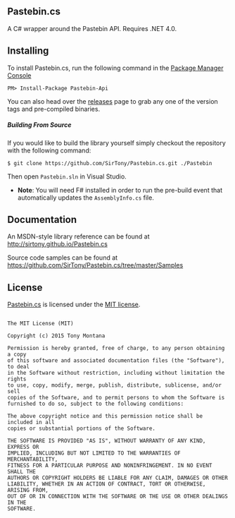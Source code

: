 Pastebin.cs
-----------

A C# wrapper around the Pastebin API. Requires .NET 4.0.

Installing
----------

To install Pastebin.cs, run the following command in the [Package Manager Console](http://docs.nuget.org/docs/start-here/using-the-package-manager-console)

    PM> Install-Package Pastebin-Api

You can also head over the [releases](https://github.com/SirTony/Pastebin.cs/releases) page to grab any one of the version tags and pre-compiled binaries.

##### Building From Source

If you would like to build the library yourself simply checkout the repository with the following command:

    $ git clone https://github.com/SirTony/Pastebin.cs.git ./Pastebin

Then open `Pastebin.sln` in Visual Studio.

* **Note**: You will need F# installed in order to run the pre-build event that automatically updates the `AssemblyInfo.cs` file.

Documentation
-------------

An MSDN-style library reference can be found at http://sirtony.github.io/Pastebin.cs

Source code samples can be found at https://github.com/SirTony/Pastebin.cs/tree/master/Samples

License
-------

[Pastebin.cs](https://github.com/SirTony/Pastebin.cs) is licensed under the [MIT license](https://github.com/SirTony/Pastebin.cs/blob/master/LICENSE).

```

The MIT License (MIT)

Copyright (c) 2015 Tony Montana

Permission is hereby granted, free of charge, to any person obtaining a copy
of this software and associated documentation files (the "Software"), to deal
in the Software without restriction, including without limitation the rights
to use, copy, modify, merge, publish, distribute, sublicense, and/or sell
copies of the Software, and to permit persons to whom the Software is
furnished to do so, subject to the following conditions:

The above copyright notice and this permission notice shall be included in all
copies or substantial portions of the Software.

THE SOFTWARE IS PROVIDED "AS IS", WITHOUT WARRANTY OF ANY KIND, EXPRESS OR
IMPLIED, INCLUDING BUT NOT LIMITED TO THE WARRANTIES OF MERCHANTABILITY,
FITNESS FOR A PARTICULAR PURPOSE AND NONINFRINGEMENT. IN NO EVENT SHALL THE
AUTHORS OR COPYRIGHT HOLDERS BE LIABLE FOR ANY CLAIM, DAMAGES OR OTHER
LIABILITY, WHETHER IN AN ACTION OF CONTRACT, TORT OR OTHERWISE, ARISING FROM,
OUT OF OR IN CONNECTION WITH THE SOFTWARE OR THE USE OR OTHER DEALINGS IN THE
SOFTWARE.
```
